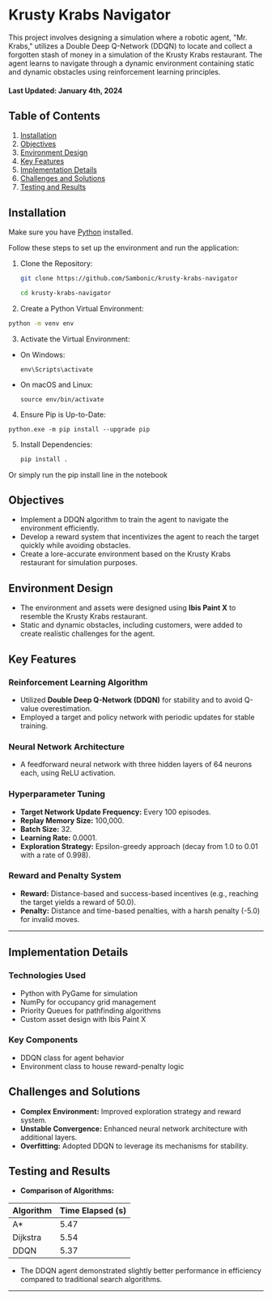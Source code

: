# Krusty Krabs Navigator

This project involves designing a simulation where a robotic agent, "Mr. Krabs," utilizes a Double Deep Q-Network (DDQN) to locate and collect a forgotten stash of money in a simulation of the Krusty Krabs restaurant. The agent learns to navigate through a dynamic environment containing static and dynamic obstacles using reinforcement learning principles.

#### Last Updated: January 4th, 2024
## Table of Contents

1. [Installation](#installation)
2. [Objectives](#objectives)
3. [Environment Design](#environment-design)
4. [Key Features](#key-features)
5. [Implementation Details](#implementation-details)
6. [Challenges and Solutions](#challenges-and-solutions)
7. [Testing and Results](#testing-and-results)

<a name="installation"></a>
## Installation

Make sure you have [Python](https://www.python.org/downloads/) installed.

Follow these steps to set up the environment and run the application:

1. Clone the Repository:
   ```bash
   git clone https://github.com/Sambonic/krusty-krabs-navigator
   ```
   ```bash
   cd krusty-krabs-navigator
   ```

2. Create a Python Virtual Environment:
```bash
python -m venv env
```

3. Activate the Virtual Environment:
- On Windows:
  ```
  env\Scripts\activate
  ```

- On macOS and Linux:
  ```
  source env/bin/activate
  ```
4. Ensure Pip is Up-to-Date:
  ```
  python.exe -m pip install --upgrade pip
  ```
5. Install Dependencies:

   ```bash
   pip install .
   ```
Or simply run the pip install line in the notebook

<a name="objectives"></a>
## Objectives

- Implement a DDQN algorithm to train the agent to navigate the environment efficiently.
- Develop a reward system that incentivizes the agent to reach the target quickly while avoiding obstacles.
- Create a lore-accurate environment based on the Krusty Krabs restaurant for simulation purposes.

<a name="environment-design"></a>
## Environment Design

- The environment and assets were designed using **Ibis Paint X** to resemble the Krusty Krabs restaurant.
- Static and dynamic obstacles, including customers, were added to create realistic challenges for the agent.


<a name="key-features"></a>
## Key Features

### Reinforcement Learning Algorithm
- Utilized **Double Deep Q-Network (DDQN)** for stability and to avoid Q-value overestimation.
- Employed a target and policy network with periodic updates for stable training.

### Neural Network Architecture
- A feedforward neural network with three hidden layers of 64 neurons each, using ReLU activation.

### Hyperparameter Tuning
- **Target Network Update Frequency:** Every 100 episodes.
- **Replay Memory Size:** 100,000.
- **Batch Size:** 32.
- **Learning Rate:** 0.0001.
- **Exploration Strategy:** Epsilon-greedy approach (decay from 1.0 to 0.01 with a rate of 0.998).

### Reward and Penalty System
- **Reward:** Distance-based and success-based incentives (e.g., reaching the target yields a reward of 50.0).
- **Penalty:** Distance and time-based penalties, with a harsh penalty (-5.0) for invalid moves.

---

<a name="implementation-details"></a>
## Implementation Details

### Technologies Used
- Python with PyGame for simulation
- NumPy for occupancy grid management
- Priority Queues for pathfinding algorithms
- Custom asset design with Ibis Paint X

### Key Components
- DDQN class for agent behavior
- Environment class to house reward-penalty logic

<a name="challenges-and-solutions"></a>
## Challenges and Solutions

- **Complex Environment:** Improved exploration strategy and reward system.
- **Unstable Convergence:** Enhanced neural network architecture with additional layers.
- **Overfitting:** Adopted DDQN to leverage its mechanisms for stability.

<a name="testing-and-results"></a>
## Testing and Results

- **Comparison of Algorithms:**

| Algorithm | Time Elapsed (s) |
|-----------|-------------------|
| A*        | 5.47             |
| Dijkstra  | 5.54             |
| DDQN      | 5.37             |

- The DDQN agent demonstrated slightly better performance in efficiency compared to traditional search algorithms.

---
